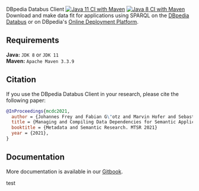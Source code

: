 DBpedia Databus Client [![Java 11 CI with Maven](https://github.com/dbpedia/databus-client/actions/workflows/maven-java-11.yml/badge.svg)](https://github.com/dbpedia/databus-client/actions/workflows/maven-java-11.yml) [![Java 8 CI with Maven](https://github.com/dbpedia/databus-client/actions/workflows/maven-java-8.yml/badge.svg)](https://github.com/dbpedia/databus-client/actions/workflows/maven-java-8.yml)
Download and make data fit for applications using SPARQL on the [DBpedia Databus](https://github.com/dbpedia/databus) or on DBpedia's [Online Deployment Platform](https://databus.dbpedia.org/).

## Requirements
**Java:** `JDK 8` or `JDK 11` <br>
**Maven:**  `Apache Maven 3.3.9`

## Citation
If you use the DBpedia Databus Client in your research, please cite the following paper:
```bibtex
@InProceedings{mcdc2021,
  author = {Johannes Frey and Fabian G\"otz and Marvin Hofer and Sebastian Hellmann},
  title = {Managing and Compiling Data Dependencies for Semantic Applications using Databus Client},
  booktitle = {Metadata and Semantic Research. MTSR 2021}
  year = {2021},
}
```

## Documentation
More documentation is available in our [Gitbook](https://dbpedia.gitbook.io/databus/v/download-client/).

test
